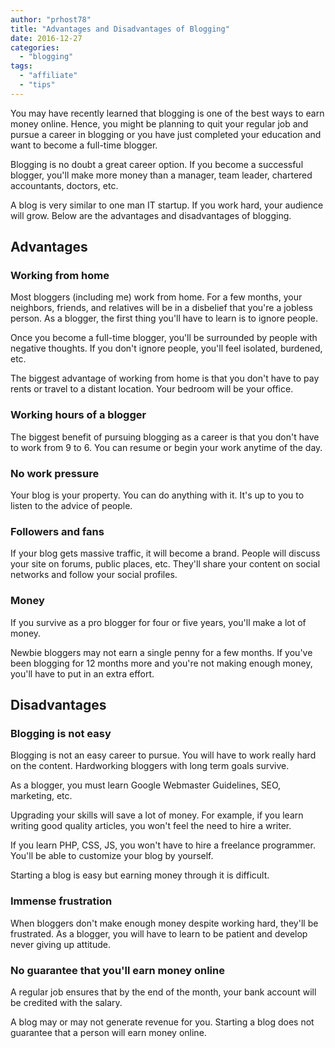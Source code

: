 ```yaml
---
author: "prhost78"
title: "Advantages and Disadvantages of Blogging"
date: 2016-12-27
categories: 
  - "blogging"
tags: 
  - "affiliate"
  - "tips"
---
```


You may have recently learned that blogging is one of the best ways to earn money online. Hence, you might be planning to quit your regular job and pursue a career in blogging or you have just completed your education and want to become a full-time blogger.

Blogging is no doubt a great career option. If you become a successful blogger, you'll make more money than a manager, team leader, chartered accountants, doctors, etc.

A blog is very similar to one man IT startup. If you work hard, your audience will grow. Below are the advantages and disadvantages of blogging.

## Advantages

### Working from home

Most bloggers (including me) work from home. For a few months, your neighbors, friends, and relatives will be in a disbelief that you're a jobless person. As a blogger, the first thing you'll have to learn is to ignore people.

Once you become a full-time blogger, you'll be surrounded by people with negative thoughts. If you don't ignore people, you'll feel isolated, burdened, etc.

The biggest advantage of working from home is that you don't have to pay rents or travel to a distant location. Your bedroom will be your office.

### Working hours of a blogger

The biggest benefit of pursuing blogging as a career is that you don't have to work from 9 to 6. You can resume or begin your work anytime of the day.

### No work pressure

Your blog is your property. You can do anything with it. It's up to you to listen to the advice of people.

### Followers and fans

If your blog gets massive traffic, it will become a brand. People will discuss your site on forums, public places, etc. They'll share your content on social networks and follow your social profiles.

### Money

If you survive as a pro blogger for four or five years, you'll make a lot of money.

Newbie bloggers may not earn a single penny for a few months. If you've been blogging for 12 months more and you're not making enough money, you'll have to put in an extra effort.

## Disadvantages

### Blogging is not easy

Blogging is not an easy career to pursue. You will have to work really hard on the content. Hardworking bloggers with long term goals survive.

As a blogger, you must learn Google Webmaster Guidelines, SEO, marketing, etc.

Upgrading your skills will save a lot of money. For example, if you learn writing good quality articles, you won't feel the need to hire a writer.

If you learn PHP, CSS, JS, you won't have to hire a freelance programmer. You'll be able to customize your blog by yourself.

Starting a blog is easy but earning money through it is difficult.

### Immense frustration

When bloggers don't make enough money despite working hard, they'll be frustrated. As a blogger, you will have to learn to be patient and develop never giving up attitude.

### No guarantee that you'll earn money online

A regular job ensures that by the end of the month, your bank account will be credited with the salary.

A blog may or may not generate revenue for you. Starting a blog does not guarantee that a person will earn money online.
